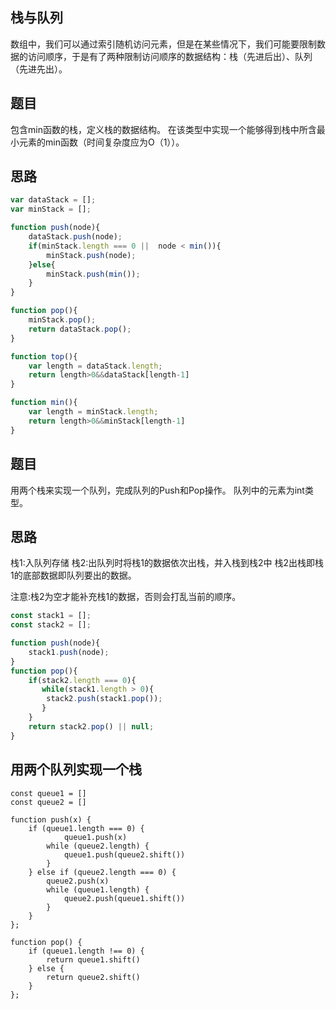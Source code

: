 ## 栈与队列
数组中，我们可以通过索引随机访问元素，但是在某些情况下，我们可能要限制数据的访问顺序，于是有了两种限制访问顺序的数据结构：栈（先进后出）、队列（先进先出）。

## 题目
包含min函数的栈，定义栈的数据结构。
在该类型中实现一个能够得到栈中所含最小元素的min函数（时间复杂度应为O（1））。

## 思路

```js
var dataStack = [];
var minStack = [];

function push(node){
    dataStack.push(node);
    if(minStack.length === 0 ||  node < min()){
        minStack.push(node);
    }else{
        minStack.push(min());
    }
}

function pop(){
    minStack.pop();
    return dataStack.pop();
}

function top(){
    var length = dataStack.length;
    return length>0&&dataStack[length-1]
}

function min(){
    var length = minStack.length;
    return length>0&&minStack[length-1]
}
```

## 题目
用两个栈来实现一个队列，完成队列的Push和Pop操作。 队列中的元素为int类型。

## 思路
栈1:入队列存储
栈2:出队列时将栈1的数据依次出栈，并入栈到栈2中
栈2出栈即栈1的底部数据即队列要出的数据。

注意:栈2为空才能补充栈1的数据，否则会打乱当前的顺序。

```js
const stack1 = [];
const stack2 = [];

function push(node){
    stack1.push(node);
}
function pop(){
    if(stack2.length === 0){
       while(stack1.length > 0){
        stack2.push(stack1.pop());
       }
    }
    return stack2.pop() || null;
}
```

## 用两个队列实现一个栈
```JS
const queue1 = []
const queue2 = []

function push(x) {
    if (queue1.length === 0) {
            queue1.push(x)
        while (queue2.length) {
            queue1.push(queue2.shift())
        }
    } else if (queue2.length === 0) {
        queue2.push(x)
        while (queue1.length) {
            queue2.push(queue1.shift())
        }
    }
};

function pop() {
    if (queue1.length !== 0) {
        return queue1.shift()
    } else {
        return queue2.shift()
    }
};
```